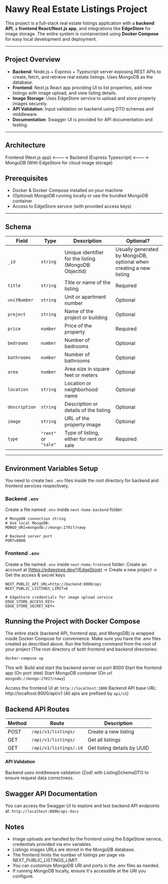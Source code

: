 # Nawy Real Estate Listings Project

This project is a full-stack real estate listings application with a **backend API**, a **frontend React/Next.js app**, and integrations like **EdgeStore** for image storage. The entire system is containerized using **Docker Compose** for easy local development and deployment.

---

## Project Overview

- **Backend**: Node.js + Express + Typescript server exposing REST APIs to create, fetch, and retrieve real estate listings. Uses MongoDB as the database.
- **Frontend**: Next.js React app providing UI to list properties, add new listings with image upload, and view listing details.
- **Image Storage**: Uses EdgeStore service to upload and store property images securely.
- **API Validation**: Input validation on backend using DTO schemas and middleware.
- **Documentation**: Swagger UI is provided for API documentation and testing.

---

## Architecture

Frontend (Next.js app) <----> Backend (Express Typescript) <----> MongoDB
(With EdgeStore for cloud image storage)
## Prerequisites

- Docker & Docker Compose installed on your machine
- (Optional) MongoDB running locally or use the bundled MongoDB container
- Access to EdgeStore service (with provided access keys)

---

## Schema

| Field       | Type           | Description                                  | Optional?               |
|-------------|----------------|----------------------------------------------|------------------------|
| `_id`       | `string`       | Unique identifier for the listing (MongoDB ObjectId) | Usually generated by MongoDB, optional when creating a new listing |
| `title`     | `string`       | Title or name of the listing                  | Required               |
| `unitNumber`| `string`       | Unit or apartment number                       | Optional               |
| `project`   | `string`       | Name of the project or building                | Optional               |
| `price`     | `number`       | Price of the property                          | Required               |
| `bedrooms`  | `number`       | Number of bedrooms                            | Optional               |
| `bathrooms` | `number`       | Number of bathrooms                           | Optional               |
| `area`      | `number`       | Area size in square feet or meters             | Optional               |
| `location`  | `string`       | Location or neighborhood name                   | Optional               |
| `description`| `string`      | Description or details of the listing          | Optional               |
| `image`     | `string`       | URL of the property image                       | Optional               |
| `type`      | `"rent"` or `"sale"` | Type of listing, either for rent or sale       | Required               |

---

## Environment Variables Setup

You need to create two `.env` files inside the root directory for backend and frontend services respectively.

### Backend `.env`

Create a file named `.env` inside `next-home-backend` folder:

```env
# MongoDB connection string
# Use local MongoDB:
MONGO_URI=mongodb://mongo:27017/nawy

# Backend server port
PORT=8000
```

### Frontend `.env`

Create a file named `.env` inside `next-home-frontend` folder:
Create an account at [https://edgestore.dev/](EdgeStore) -> Create a new project -> Get the access & secret keys
```env
NEXT_PUBLIC_API_URL=http://backend:8000/api
NEXT_PUBLIC_LISTINGS_LIMIT=6

# EdgeStore credentials for image upload service
EDGE_STORE_ACCESS_KEY=
EDGE_STORE_SECRET_KEY=
```

## Running the Project with Docker Compose
The entire stack (backend API, frontend app, and MongoDB) is wrapped inside Docker Compose for convenience.
Make sure you have the .env files created as described above.
Run the following command from the root of your project (The root directory of both frontend and backend directories:

```
docker-compose up 
```
This will:
Build and start the backend server on port 8000
Start the frontend app (On port `3000`)
Start MongoDB container (On url `mongodb://mongo:27017/nawy`) 

Access the frontend UI at: `http://localhost:3000`
Backend API base URL: http://localhost:8000/api/v1 (All apis are prefixed by `api/v1`)


## Backend API Routes

| Method | Route               | Description                     |
|--------|---------------------|---------------------------------|
| POST   | `/api/v1/listings/`    | Create a new listing            |
| GET    | `/api/v1/listings/`    | Get all listings               |
| GET    | `/api/v1/listings/:id` | Get listing details by UUID      |

#### API Validation
Backend uses middleware validation (Zod) with ListingSchemaDTO to ensure request data correctness.

## Swagger API Documentation
You can access the Swagger UI to explore and test backend API endpoints at:
`http://localhost:8000/api-docs`

## Notes
- Image uploads are handled by the frontend using the EdgeStore service, credentials provided via env variables.
- Listings images URLs are stored in the MongoDB database.
- The frontend limits the number of listings per page via NEXT_PUBLIC_LISTINGS_LIMIT.
- You can customize MongoDB URI and ports in the .env files as needed.
- If running MongoDB locally, ensure it's accessible at the URI you configure.
